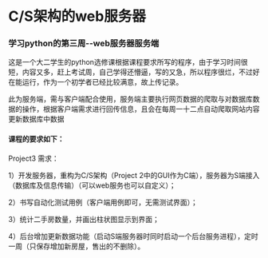 # C/S架构的web服务器
### 学习python的第三周--web服务器服务端

这是一个大二学生的python选修课根据课程要求所写的程序，由于学习时间很短，内容又多，赶上考试周，自己学得还懵逼，写的又急，所以程序很烂，不过好在能运行，作为一个初学者已经比较满意，故上传记录。

此为服务端，需与客户端配合使用，服务端主要执行网页数据的爬取与对数据库数据的操作，根据客户端需求进行回传信息，且会在每周一十二点自动爬取网站内容更新数据库中数据

#### 课程的要求如下：

Project3 需求：

1）开发服务器，重构为C/S架构（Project 2中的GUI作为C端），服务器为S端接入（数据库及信息传输）（可以web服务也可以自定义）；

2）书写自动化测试用例（客户端用例即可，无需测试界面）；

3）统计二手房数量，并画出柱状图显示到界面；

4）后台增加更新数据功能（启动S端服务器时同时启动一个后台服务进程），定时一周（只保存增加新房屋，售出的不删除）。
